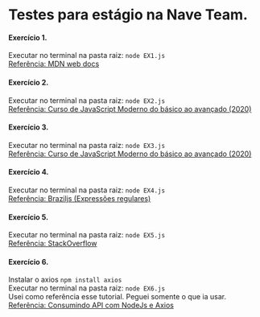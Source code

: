 # Testes para estágio na Nave Team.

#### Exercício 1.
Executar no terminal na pasta raiz: `node EX1.js`  
[Referência: MDN web docs](https://developer.mozilla.org/pt-BR/docs/Web/JavaScript/Reference/Global_Objects/String/length)

#### Exercício 2.
Executar no terminal na pasta raiz: `node EX2.js`  
[Referência: Curso de JavaScript Moderno do básico ao avançado (2020)](https://www.udemy.com/course/curso-de-javascript-moderno-do-basico-ao-avancado/)

#### Exercício 3.
Executar no terminal na pasta raiz: `node EX3.js`  
[Referência: Curso de JavaScript Moderno do básico ao avançado (2020)](https://www.udemy.com/course/curso-de-javascript-moderno-do-basico-ao-avancado/)

#### Exercício 4.
Executar no terminal na pasta raiz: `node EX4.js`  
[Referência: Braziljs (Expressões regulares)](http://braziljs.github.io/eloquente-javascript/chapters/expressoes-regulares/)

#### Exercício 5.
Executar no terminal na pasta raiz: `node EX5.js`  
[Referência: StackOverflow](https://stackoverflow.com/questions/16576983/replace-multiple-characters-in-one-replace-call)  


#### Exercício 6.  
Instalar o axios `npm install axios`  
Executar no terminal na pasta raiz: `node EX6.js`  
Usei como referência esse tutorial. Peguei somente o que ia usar.  
[Referência: Consumindo API com NodeJs e Axios](http://codeheaven.io/how-to-use-axios-as-your-http-client-pt/)

[](https://gist.github.com/whoisryosuke/5b0d54926c997a6620945d780958ea74)








